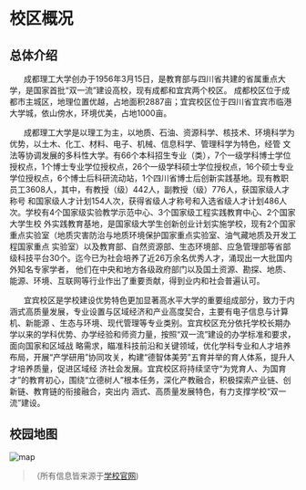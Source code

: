 # 校区概况

## **总体介绍**

 &emsp;&ensp; 成都理工大学创办于1956年3月15日，是教育部与四川省共建的省属重点大学，是国家首批“双一流”建设高校，现有成都和宜宾两个校区。
 成都校区位于成都市主城区，地理位置优越，占地面积2887亩；宜宾校区位于四川省宜宾市临港大学城，依山傍水，环境优美，占地1000亩。

 &emsp;&ensp; 成都理工大学是以理工为主，以地质、石油、资源科学、核技术、环境科学为优势，以土木、化工、材料、电子、机械、信息科学、管理科学为特色，经管
 文法等协调发展的多科性大学。有66个本科招生专业（类），7个一级学科博士学位授权点，1个博士专业学位授权点，26个一级学科硕士学位授权点，16个硕士专业
 学位授权点，6个博士后科研流动站，1个四川省博士后创新实践基地。现有教职员工3608人，其中，有教授（级）442人，副教授（级）776人，获国家级人才称号
 和国家级人才计划154人次，获得省级人才称号和入选省级人才计划486人次。学校有4个国家级实验教学示范中心、3个国家级工程实践教育中心、2个国家大学生校
 外实践教育基地，是国家级大学生创新创业计划实施学校，现有2个国家重点实验室（地质灾害防治与地质环境保护国家重点实验室、油气藏地质及开发工程国家重点
 实验室）以及教育部、自然资源部、生态环境部、应急管理部等省部级科技平台30个。迄今已为社会培养了近26万余名优秀人才，涌现出一大批国内外知名专家学者，
 他们在中央和地方各级政府部门以及国土资源、勘探、地质、能源、环境、互联网等行业作出了重要贡献，得到业内和社会普遍认可。

 &emsp;&ensp; 宜宾校区是学校建设优势特色更加显著高水平大学的重要组成部分，致力于内涵式高质量发展，专业设置与区域经济和产业高度契合，主要有电子信息与计算机、新能源
 、生态与环境、现代管理等专业类别。宜宾校区充分依托学校长期办学以来的学科优势、办学经验和师资力量，按照“双一流”建设的办学标准和要求，面向国家和区域战
 略需求，瞄准科技前沿和关键领域，优化学科专业和人才培养布局，开展“产学研用”协同攻关，构建“德智体美劳”五育并举的育人体系，提升人才培养质量，促进区域经
 济社会发展。宜宾校区将持续坚守“为党育人、为国育才”的教育初心，围绕“立德树人”根本任务，深化产教融合，积极探索产业链、创新链、教育链的衔接融合，突出内
 涵式、高质量发展特色，有力支撑学校“双一流”建设。

## **校园地图**

![](img/map.png "map")


>（所有信息皆来源于<a href="http://www.yb.cdut.edu.cn/index.htm" target="_blank">学校官网</a>)